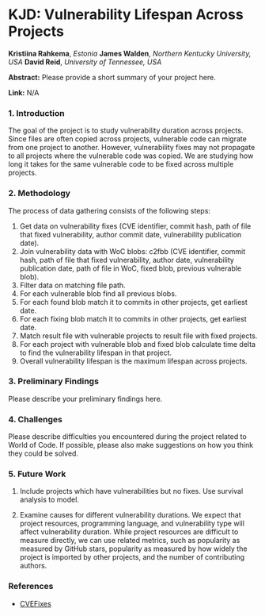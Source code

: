 # KJD: Vulnerability Lifespan Across Projects

**Kristiina Rahkema**, *Estonia*
**James Walden**, *Northern Kentucky University, USA*
**David Reid**, *University of Tennessee, USA*

**Abstract:** Please provide a short summary of your project here.

**Link:** N/A

### 1. Introduction

The goal of the project is to study vulnerability duration across projects. Since files are often copied across projects, vulnerable code can migrate from one project to another. However, vulnerability fixes may not propagate to all projects where the vulnerable code was copied. We are studying how long it takes for the same vulnerable code to be fixed across multiple projects. 


### 2. Methodology

The process of data gathering consists of the following steps: 

  1. Get data on vulnerability fixes (CVE identifier, commit hash, path of file that fixed vulnerability, author commit date, vulnerability publication date).
  2. Join vulnerability data with WoC blobs: c2fbb (CVE identifier, commit hash, path of file that fixed vulnerability, author date, vulnerability publication date, path of file in WoC, fixed blob, previous vulnerable blob).
  3. Filter data on matching file path.
  4. For each vulnerable blob find all previous blobs.
  5. For each found blob match it to commits in other projects, get earliest date.
  6. For each fixing blob match it to commits in other projects, get earliest date.
  7. Match result file with vulnerable projects to result file with fixed projects.
  8. For each project with vulnerable blob and fixed blob calculate time delta to find the vulnerability lifespan in that project.
  9. Overall vulnerability lifespan is the maximum lifespan across projects.

### 3. Preliminary Findings
Please describe your preliminary findings here.

### 4. Challenges
Please describe difficulties you encountered during the project related to World of Code. If possible, please also make suggestions on how you think they could be solved.

### 5. Future Work

  1. Include projects which have vulnerabilities but no fixes. Use survival analysis to model.

  2. Examine causes for different vulnerability durations. We expect that project resources, programming language, and vulnerability type will affect vulnerability duration. While project resources are difficult to measure directly, we can use related metrics, such as popularity as measured by GitHub stars, popularity as measured by how widely the project is imported by other projects, and the number of contributing authors.

### References

  - [CVEFixes](https://github.com/secureIT-project/CVEfixes)

